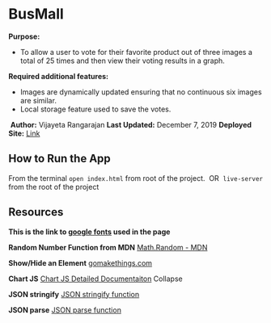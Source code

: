 # BusMall 
**Purpose:** 
- To allow a user to vote for their favorite product out of three images a total of 25 times and then view their voting results in a graph.

**Required additional features:**
- Images are dynamically updated ensuring that no continuous six images are similar. 
- Local storage feature used to save the votes.

​
**Author:** Vijayeta Rangarajan
**Last Updated:** December 7, 2019
**Deployed Site:** [Link]()
​
## How to Run the App
From the terminal `open index.html` from root of the project.
​
OR 
​
`live-server` from the root of the project
​
## Resources

**This is the link to [google fonts](https://fonts.googleapis.com/css?family=Julee&display=swap) used in the page**


**Random Number Function from MDN**
[Math.Random - MDN](https://developer.mozilla.org/en-US/docs/Web/JavaScript/Reference/Global_Objects/Math/random)
​

**Show/Hide an Element**
[gomakethings.com](https://gomakethings.com/how-to-show-and-hide-elements-with-vanilla-javascript/)
​

**Chart JS**
[Chart JS Detailed Documentaiton](https://www.chartjs.org/docs/latest/)
Collapse


**JSON stringify**
[JSON stringify function](https://developer.mozilla.org/en-US/docs/Web/JavaScript/Reference/Global_Objects/JSON/stringify)

**JSON parse**
[JSON parse function](https://developer.mozilla.org/en-US/docs/Web/JavaScript/Reference/Global_Objects/JSON/parse)